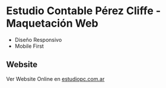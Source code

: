 # Estudio Contable Pérez Cliffe - Maquetación Web
- Diseño Responsivo
- Mobile First

## Website
Ver Website Online en [estudiopc.com.ar](http://estudiopc.com.ar/)
